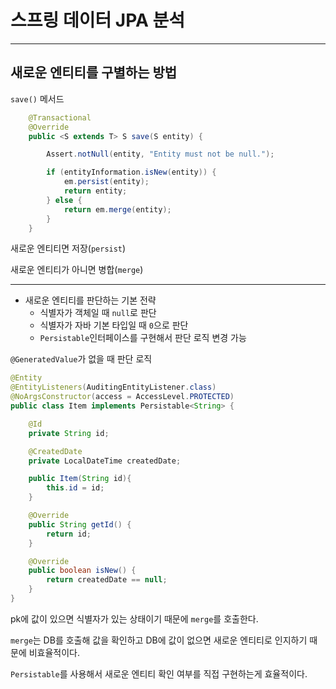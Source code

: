 # 스프링 데이터 JPA 분석

---

## 새로운 엔티티를 구별하는 방법

`save()` 메서드
```java
    @Transactional
	@Override
	public <S extends T> S save(S entity) {

		Assert.notNull(entity, "Entity must not be null.");

		if (entityInformation.isNew(entity)) {
			em.persist(entity);
			return entity;
		} else {
			return em.merge(entity);
		}
	}
```

새로운 엔티티면 저장(`persist`)

새로운 엔티티가 아니면 병합(`merge`)

---

+ 새로운 엔티티를 판단하는 기본 전략
  + 식별자가 객체일 때 `null`로 판단
  + 식별자가 자바 기본 타입일 때 `0`으로 판단
  + `Persistable`인터페이스를 구현해서 판단 로직 변경 가능

`@GeneratedValue`가 없을 때 판단 로직

```java
@Entity
@EntityListeners(AuditingEntityListener.class)
@NoArgsConstructor(access = AccessLevel.PROTECTED)
public class Item implements Persistable<String> {

    @Id
    private String id;

    @CreatedDate
    private LocalDateTime createdDate;

    public Item(String id){
        this.id = id;
    }

    @Override
    public String getId() {
        return id;
    }

    @Override
    public boolean isNew() {
        return createdDate == null;
    }
}
```

pk에 값이 있으면 식별자가 있는 상태이기 때문에 `merge`를 호출한다. 

`merge`는 DB를 호출해 값을 확인하고 DB에 값이 없으면 새로운 엔티티로 인지하기 때문에 비효율적이다.

`Persistable`를 사용해서 새로운 엔티티 확인 여부를 직접 구현하는게 효율적이다.

